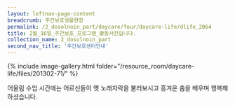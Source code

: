```yaml
--- 
layout: leftnav-page-content 
breadcrumb: 주간보호생활현장 
permalink: /2_dosolnoin_part/daycare/four/daycare-life/dlife_2064
title: 2월_16일_주간보호_프로그램_활동사진입니다.
collection_name: 2_dosolnoin_part
second_nav_title: '주간보호센터안내' 
---
```

{% include image-gallery.html folder="/resource_room/daycare-life/files/201302-71/" %}



어울림 수업 시간에는 어르신들이 옛 노래자락을 불러보시고
흥겨운 춤을 배우며 행복해 하셨습니다.